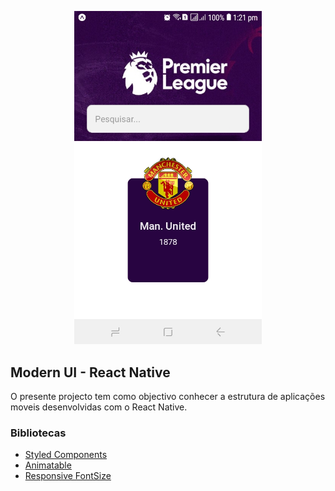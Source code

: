 <p align="center"><a href="https://laravel.com" target="_blank"><img src="./modernui-bg.jpg" width="300"></a></p>

## Modern UI - React Native

O presente projecto tem como objectivo conhecer a estrutura de aplicações moveis desenvolvidas com o React Native.

### Bibliotecas
- [Styled Components](https://styled-components.com/docs/basics)
- [Animatable](https://www.npmjs.com/package/react-native-animatable)
- [Responsive FontSize](https://www.npmjs.com/package/react-native-responsive-fontsize)
 
